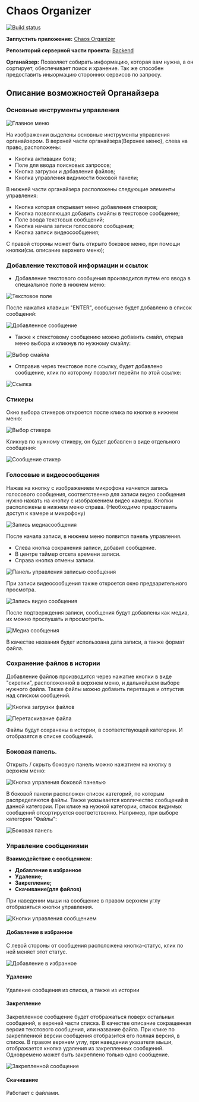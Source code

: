 # Chaos Organizer

[![Build status](https://ci.appveyor.com/api/projects/status/3y5ncbf1323imj5c?svg=true)](https://ci.appveyor.com/project/Kohstantih/ahj-diploma-chaos-organizer)

__Заппустить приложение:__   [Chaos Organizer](https://kohstantih.github.io/ahj-diploma-chaos_organizer/)

__Репозиторий серверной части проекта:__   [Backend](https://github.com/Kohstantih/ahj-diploma-chaos_organizer-backend.git)

__Органайзер:__ Позволяет собирать информацию, которая вам нужна, а он сортирует, обеспечивает поиск и хранение. Так же способен предоставить 
иныормацию сторонних сервисов по запросу.



## Описание возможностей Органайзера

### Основные инструменты управления

![Главное меню](./pic/1.Main_menu.png)

На изображении выделены основные инструменты управления органайзером.
В верхней части органайзера(Верхнее меню), cлева на право, расположены:
- Кнопка активации бота;
- Поле для ввода поисковых запросов;
- Кнопка загрузки и добавления файлов;
- Кнопка управления видимости боковой панели;
  
В нижней части органайзера расположены следующие элементы управления:
- Кнопка которая открывает меню добавления стикеров;
- Кнопка позволяющая добавить смайлы в текстовое сообщение;
- Поле воода текстовых сообщений;
- Кнопка начала записи голосового сообщения;
- Кнопка записи видеосообщения;

С правой стороны может быть открыто боковое меню, при помощи кнопки(см. описание верхнего меню);

### Добавление текстовой информации и ссылок

- Добавление текстового сообщения производится путем его ввода в специальное поле в нижнем меню:

![Текстовое поле](./pic/2.1.Text_message_input.png)

После нажатия клавиши "ENTER", сообщение будет добавлено в список сообщений:

![Добавленное сообщение](./pic/2.2.Text_message_added.png)

- Также к стекстовому сообщению можно добавить смайл, открыв меню выбора и кликнув по нужному смайлу:

![Выбор смайла](./pic/2.3.Open_emoji.png)

- Отправив через текстовое поле ссылку, будет добавлено сообщение, клик по которому позволит перейти по этой ссылке:

![Ссылка](./pic/2.4.Message_link..png)

### Стикеры

Окно выбора стикеров откроется после клика по кнопке в нижнем меню:

![Выбор стикера](./pic/3.1.Open_Sticker.png)

Кликнув по нужному стикеру, он будет добавлен в виде отдельного сообщения:

![Сообщение стикер](./pic/3.2.Sticker_Message.png)

### Голосовые и видеосообщения

Нажав на кнопку с изображением микрофона начнется запись голосового сообщения, соответственно для записи видео сообщения нужно нажать на
кнопку с изображением видео камеры. Кнопки расположены в нижнем меню справа. (Необходимо предоставить доступ к камере и микрофону)

![Запись медиасообщения](./pic/4.1.Multimedia_buttons.png)

После начала записи, в нижнем меню появится панель управления.
- Слева кнопка сохранения записи, добавит сообщение.
- В центре таймер отсета времени записи.
- Справа кнопка отмены записи.

![Панель управления записью сообщения](./pic/4.2.record_menu.png)

При записи видеосообщения также откроется окно предварительного просмотра.

![Запись видео сообщения](./pic/4.3.Preview_video.png)

После подтверждения записи, сообщения будут добавлены как медиа, их можно прослушать и просмотреть.

![Медиа сообщения](./pic/4.4.Media_message.png)

В качестве названия будет использоана дата записи, а также формат файла.

### Сохранение файлов в истории

Добавление файлов производится через нажатие кнопки в виде "скрепки", расположенной в верхнем меню, и дальнейшем выборе нужного файла.
Также файлы можно добавить перетащив и отпустив над списком сообщений.

![Кнопка загрузки файлов](./pic/5.1.Input_file.png)

![Перетаскивание файла](./pic/5.2.Drag&Drop.png)

Файлы будут сохранены в истории, в соответствующей категории. И отобразятся в списке сообщений.

### Боковая панель.

Открыть / скрыть боковую панель можно нажатием на кнопку в верхнем меню:

![Кнопка упраления боковой панелью](./pic/6.1.Side_btn.png)

В боковой панели расположен список категорий, по которым распределяются файлы.
Также указывается колличество сообщений в данной категории.
При клике на нужной категории, список видимых сообщений отсортируется соответственно.
Например, при выборе категории "Файлы":

![Боковая панель](./pic/6.2.Side_bar.png)

### Управление сообщениями

__Взаимодействие с сообщением:__
- __Добавление в избранное__
- __Удаление;__
- __Закрепление;__
- __Скачивание(для файлов)__
  
При наведении мыши на сообщение в правом верхнем углу отобразяться кнопки управления.

![Кнопки управления сообщением](./pic/7.1.Buttons_message.png)

#### Добавление в избранное

С левой стороны от сообщения расположена кнопка-статус, клик по ней меняет этот статус.

![Добавление в избранное](./pic/8.1.Favorites_message.png)

#### Удаление

Удаление сообщения из списка, а также из истории

#### Закрепление

Закрепленное сообщение будет отображаться поверх остальных сообщений, в верхней части списка. В качестве описание сокращенная
версия текстового сообщения, или название файла.
При клике по закрепленной версии сообщения отобразится его полная версия, в списке.
В правом верхнем углу, при наведении указателя мыши, отображается кнопка удаления из закрепленных сообщений. Одновремено может быть закреплено только одно сообщение.

![Закрепленной сообщение](./pic/8.2.Pinned_message.png)

#### Скачивание

Работает с файлами.



